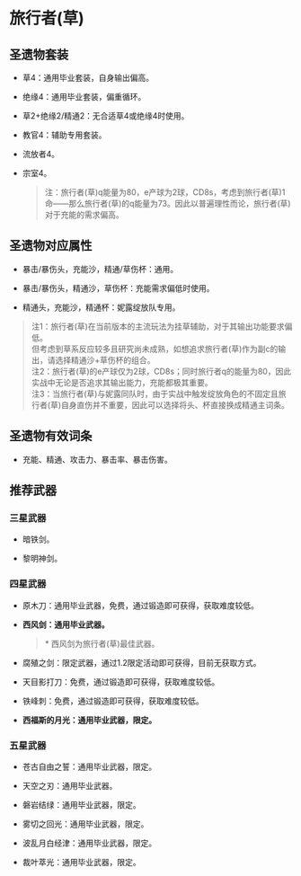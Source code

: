# 旅行者(草)

## 圣遗物套装  

- 草4：通用毕业套装，自身输出偏高。  

- 绝缘4：通用毕业套装，偏重循环。  

- 草2+绝缘2/精通2：无合适草4或绝缘4时使用。  

- 教官4：辅助专用套装。  

- 流放者4。  

- 宗室4。  

  > 注：旅行者(草)q能量为80，e产球为2球，CD8s，考虑到旅行者(草)1命——那么旅行者(草)的q能量为73。因此以普遍理性而论，旅行者(草)对于充能的需求偏高。  

## 圣遗物对应属性  

- 暴击/暴伤头，充能沙，精通/草伤杯：通用。  

- 暴击/暴伤头，精通沙，草伤杯：充能需求偏低时使用。  

- 精通头，充能沙，精通杯：妮露绽放队专用。  

> 注1：旅行者(草)在当前版本的主流玩法为挂草辅助，对于其输出功能要求偏低。  
> 但考虑到草系反应较多且研究尚未成熟，如想追求旅行者(草)作为副c的输出，请选择精通沙+草伤杯的组合。  
> 注2：旅行者(草)的e产球仅为2球，CD8s；同时旅行者q的能量为80，因此实战中无论是否追求其输出能力，充能都极其重要。  
> 注3：当旅行者(草)与妮露同队时，由于实战中触发绽放角色的不固定且旅行者(草)自身直伤并不重要，因此可以选择将头、杯直接换成精通主词条。  

## 圣遗物有效词条  

- 充能、精通、攻击力、暴击率、暴击伤害。  

## 推荐武器  

### 三星武器  

- 暗铁剑。  

- 黎明神剑。  

### 四星武器  

- 原木刀：通用毕业武器，免费，通过锻造即可获得，获取难度较低。  

- **西风剑：通用毕业武器。**

  > \* 西风剑为旅行者(草)最佳武器。  

- 腐殖之剑：限定武器，通过1.2限定活动即可获得，目前无获取方式。  

- 天目影打刀：免费，通过锻造即可获得，获取难度较低。  

- 铁峰刺：免费，通过锻造即可获得，获取难度较低。  

- **西福斯的月光：通用毕业武器，限定。**

### 五星武器  

- 苍古自由之誓：通用毕业武器，限定。  

- 天空之刃：通用毕业武器。  

- 磐岩结绿：通用毕业武器，限定。  

- 雾切之回光：通用毕业武器，限定。  

- 波乱月白经津：通用毕业武器，限定。  

- 裁叶萃光：通用毕业武器，限定。
